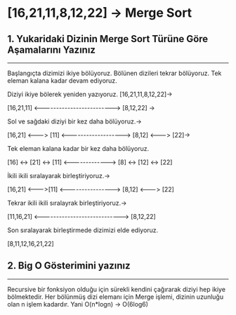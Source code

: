 # [16,21,11,8,12,22] -> Merge Sort

## 1. Yukaridaki Dizinin Merge Sort Türüne Göre Aşamalarını Yazınız
----------------
Başlangıçta dizimizi ikiye bölüyoruz. Bölünen dizileri tekrar bölüyoruz. Tek eleman kalana kadar devam ediyoruz.

Diziyi ikiye bölerek yeniden yazıyoruz.  [16,21,11,8,12,22]->

[16,21,11]  <-------------------------> [8,12,22] ->

Sol ve sağdaki diziyi  bir kez daha bölüyoruz.->

[16,21] <---> [11] <-------------------> [8,12] <---> [22]->

Tek eleman kalana kadar bir kez daha bölüyoruz.

[16] <-> [21] <-> [11] <-------------> [8] <-> [12] <-> [22]

İkili ikili sıralayarak birleştiriyoruz.->

[16,21] <--->[11] <---------------->  [8,12] <---> [22]

Tekrar ikili ikili sıralayrak birleştiriyoruz.->

[11,16,21] <----------------------------> [8,12,22]

Son sıralayarak birleştirmede dizimizi elde ediyoruz.

[8,11,12,16,21,22]

## 2. Big O Gösterimini yazınız
-----------------------

Recursive bir fonksiyon olduğu için sürekli kendini çağırarak diziyi hep ikiye bölmektedir. Her bölünmüş dizi elemanı için Merge işlemi, dizinin uzunluğu olan n işlem kadardır.
Yani O(n*logn) -> O(6log6)

